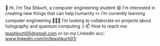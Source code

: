 👋 Hi, I’m Tea Shkurti, a computer engineering student
😄 I’m interested in creating new things that can help humanity
✏️ I’m currently learning computer engineering
👩🏻‍💻 I’m looking to collaborate on projects about holography and quantum computing :)
📫 How to reach me: teashkurti05@gmail.com or on my LinkedIn acc: www.linkedin.com/in/teashkurti01/

